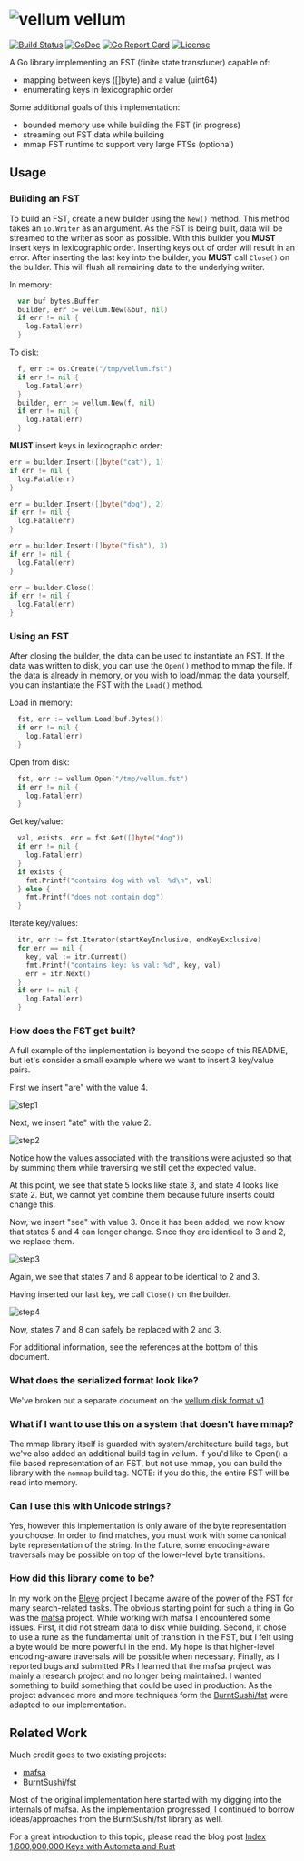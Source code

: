 # ![vellum](docs/logo.png) vellum

[![Build Status](https://travis-ci.org/couchbaselabs/vellum.svg?branch=master)](https://travis-ci.org/couchbaselabs/vellum)
[![GoDoc](https://godoc.org/github.com/couchbaselabs/vellum?status.svg)](https://godoc.org/github.com/couchbaselabs/vellum)
[![Go Report Card](https://goreportcard.com/badge/github.com/couchbaselabs/vellum)](https://goreportcard.com/report/github.com/couchbaselabs/vellum)
[![License](https://img.shields.io/badge/License-Apache%202.0-blue.svg)](https://opensource.org/licenses/Apache-2.0)

A Go library implementing an FST (finite state transducer) capable of:
  - mapping between keys ([]byte) and a value (uint64)
  - enumerating keys in lexicographic order

Some additional goals of this implementation:
 - bounded memory use while building the FST (in progress)
 - streaming out FST data while building
 - mmap FST runtime to support very large FTSs (optional)

## Usage

### Building an FST

To build an FST, create a new builder using the `New()` method.  This method takes an `io.Writer` as an argument.  As the FST is being built, data will be streamed to the writer as soon as possible.  With this builder you **MUST** insert keys in lexicographic order.  Inserting keys out of order will result in an error.  After inserting the last key into the builder, you **MUST** call `Close()` on the builder.  This will flush all remaining data to the underlying writer.

In memory:
```go
  var buf bytes.Buffer
  builder, err := vellum.New(&buf, nil)
  if err != nil {
    log.Fatal(err)
  }
```

To disk:
```go
  f, err := os.Create("/tmp/vellum.fst")
  if err != nil {
    log.Fatal(err)
  }
  builder, err := vellum.New(f, nil)
  if err != nil {
    log.Fatal(err)
  }
```

**MUST** insert keys in lexicographic order:
```go
err = builder.Insert([]byte("cat"), 1)
if err != nil {
  log.Fatal(err)
}

err = builder.Insert([]byte("dog"), 2)
if err != nil {
  log.Fatal(err)
}

err = builder.Insert([]byte("fish"), 3)
if err != nil {
  log.Fatal(err)
}

err = builder.Close()
if err != nil {
  log.Fatal(err)
}
```

### Using an FST

After closing the builder, the data can be used to instantiate an FST.  If the data was written to disk, you can use the `Open()` method to mmap the file.  If the data is already in memory, or you wish to load/mmap the data yourself, you can instantiate the FST with the `Load()` method.

Load in memory:
```go
  fst, err := vellum.Load(buf.Bytes())
  if err != nil {
    log.Fatal(err)
  }
```

Open from disk:
```go
  fst, err := vellum.Open("/tmp/vellum.fst")
  if err != nil {
    log.Fatal(err)
  }
```

Get key/value:
```go
  val, exists, err = fst.Get([]byte("dog"))
  if err != nil {
    log.Fatal(err)
  }
  if exists {
    fmt.Printf("contains dog with val: %d\n", val)
  } else {
    fmt.Printf("does not contain dog")
  }
```

Iterate key/values:
```go
  itr, err := fst.Iterator(startKeyInclusive, endKeyExclusive)
  for err == nil {
    key, val := itr.Current()
    fmt.Printf("contains key: %s val: %d", key, val)
    err = itr.Next()
  }
  if err != nil {
    log.Fatal(err)
  }
```

### How does the FST get built?

A full example of the implementation is beyond the scope of this README, but let's consider a small example where we want to insert 3 key/value pairs.

First we insert "are" with the value 4.

![step1](docs/demo1.png)

Next, we insert "ate" with the value 2.  

![step2](docs/demo2.png)

Notice how the values associated with the transitions were adjusted so that by summing them while traversing we still get the expected value.

At this point, we see that state 5 looks like state 3, and state 4 looks like state 2.  But, we cannot yet combine them because future inserts could change this.

Now, we insert "see" with value 3.  Once it has been added, we now know that states 5 and 4 can longer change.  Since they are identical to 3 and 2, we replace them.

![step3](docs/demo3.png)

Again, we see that states 7 and 8 appear to be identical to 2 and 3.

Having inserted our last key, we call `Close()` on the builder.

![step4](docs/demo4.png)

Now, states 7 and 8 can safely be replaced with 2 and 3.

For additional information, see the references at the bottom of this document.

### What does the serialized format look like?

We've broken out a separate document on the [vellum disk format v1](docs/format.md).

### What if I want to use this on a system that doesn't have mmap?

The mmap library itself is guarded with system/architecture build tags, but we've also added an additional build tag in vellum.  If you'd like to Open() a file based representation of an FST, but not use mmap, you can build the library with the `nommap` build tag.  NOTE: if you do this, the entire FST will be read into memory.

### Can I use this with Unicode strings?

Yes, however this implementation is only aware of the byte representation you choose.  In order to find matches, you must work with some canonical byte representation of the string.  In the future, some encoding-aware traversals may be possible on top of the lower-level byte transitions.

### How did this library come to be?

In my work on the [Bleve](https://github.com/blevesearch/bleve) project I became aware of the power of the FST for many search-related tasks.  The obvious starting point for such a thing in Go was the [mafsa](https://github.com/smartystreets/mafsa) project.  While working with mafsa I encountered some issues.  First, it did not stream data to disk while building.  Second, it chose to use a rune as the fundamental unit of transition in the FST, but I felt using a byte would be more powerful in the end.  My hope is that higher-level encoding-aware traversals will be possible when necessary.  Finally, as I reported bugs and submitted PRs I learned that the mafsa project was mainly a research project and no longer being maintained.  I wanted something to build something that could be used in production.  As the project advanced more and more techniques form the [BurntSushi/fst](https://github.com/BurntSushi/fst) were adapted to our implementation.

## Related Work

Much credit goes to two existing projects:
 - [mafsa](https://github.com/smartystreets/mafsa)
 - [BurntSushi/fst](https://github.com/BurntSushi/fst)

Most of the original implementation here started with my digging into the internals of mafsa.  As the implementation progressed, I continued to borrow ideas/approaches from the BurntSushi/fst library as well.

For a great introduction to this topic, please read the blog post [Index 1,600,000,000 Keys with Automata and Rust](http://blog.burntsushi.net/transducers/)
